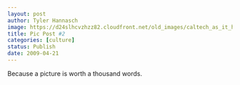 ```yaml
---
layout: post
author: Tyler Hannasch
image: https://d24slhcvzhzz82.cloudfront.net/old_images/caltech_as_it_happens/6a0105349b8251970b0115702e1d98970b.jpg
title: Pic Post #2
categories: [culture]
status: Publish
date: 2009-04-21
---
```


Because a picture is worth a thousand words.

